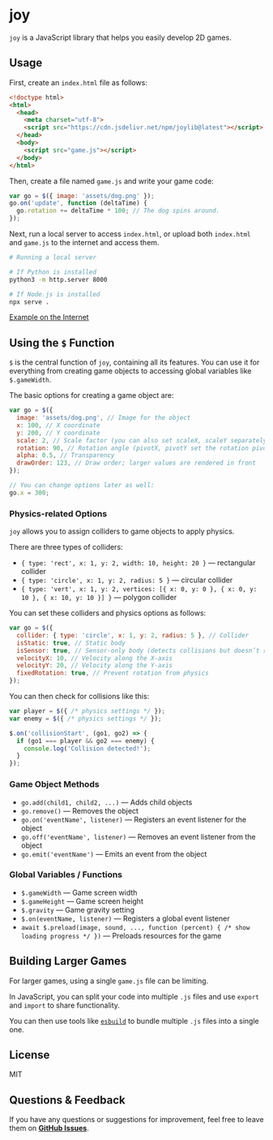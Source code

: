 # joy

`joy` is a JavaScript library that helps you easily develop 2D games.

## Usage

First, create an `index.html` file as follows:

```html
<!doctype html>
<html>
  <head>
    <meta charset="utf-8">
    <script src="https://cdn.jsdelivr.net/npm/joylib@latest"></script>
  </head>
  <body>
    <script src="game.js"></script>
  </body>
</html>
```

Then, create a file named `game.js` and write your game code:

```js
var go = $({ image: 'assets/dog.png' });
go.on('update', function (deltaTime) {
  go.rotation += deltaTime * 100; // The dog spins around.
});
```

Next, run a local server to access `index.html`, or upload both `index.html` and `game.js` to the internet and access them.

```bash
# Running a local server

# If Python is installed
python3 -m http.server 8000

# If Node.js is installed
npx serve .
```

[Example on the Internet](https://joy-js.github.io/joy/examples/dog/)

## Using the `$` Function

`$` is the central function of `joy`, containing all its features. You can use it for everything from creating game objects to accessing global variables like `$.gameWidth`.

The basic options for creating a game object are:

```js
var go = $({
  image: 'assets/dog.png', // Image for the object
  x: 100, // X coordinate
  y: 200, // Y coordinate
  scale: 2, // Scale factor (you can also set scaleX, scaleY separately)
  rotation: 90, // Rotation angle (pivotX, pivotY set the rotation pivot)
  alpha: 0.5, // Transparency
  drawOrder: 123, // Draw order; larger values are rendered in front
});

// You can change options later as well:
go.x = 300;
```

### Physics-related Options

`joy` allows you to assign colliders to game objects to apply physics.

There are three types of colliders:

* `{ type: 'rect', x: 1, y: 2, width: 10, height: 20 }` — rectangular collider
* `{ type: 'circle', x: 1, y: 2, radius: 5 }` — circular collider
* `{ type: 'vert', x: 1, y: 2, vertices: [{ x: 0, y: 0 }, { x: 0, y: 10 }, { x: 10, y: 10 }] }` — polygon collider

You can set these colliders and physics options as follows:

```js
var go = $({
  collider: { type: 'circle', x: 1, y: 2, radius: 5 }, // Collider
  isStatic: true, // Static body
  isSensor: true, // Sensor-only body (detects collisions but doesn’t react physically)
  velocityX: 10, // Velocity along the X-axis
  velocityY: 20, // Velocity along the Y-axis
  fixedRotation: true, // Prevent rotation from physics
});
```

You can then check for collisions like this:

```js
var player = $({ /* physics settings */ });
var enemy = $({ /* physics settings */ });

$.on('collisionStart', (go1, go2) => {
  if (go1 === player && go2 === enemy) {
    console.log('Collision detected!');
  }
});
```

### Game Object Methods

* `go.add(child1, child2, ...)` — Adds child objects
* `go.remove()` — Removes the object
* `go.on('eventName', listener)` — Registers an event listener for the object
* `go.off('eventName', listener)` — Removes an event listener from the object
* `go.emit('eventName')` — Emits an event from the object

### Global Variables / Functions

* `$.gameWidth` — Game screen width
* `$.gameHeight` — Game screen height
* `$.gravity` — Game gravity setting
* `$.on(eventName, listener)` — Registers a global event listener
* `await $.preload(image, sound, ..., function (percent) { /* show loading progress */ })` — Preloads resources for the game

## Building Larger Games

For larger games, using a single `game.js` file can be limiting.

In JavaScript, you can split your code into multiple `.js` files and use `export` and `import` to share functionality.

You can then use tools like [`esbuild`](https://esbuild.github.io/) to bundle multiple `.js` files into a single one.

## License

MIT

## Questions & Feedback

If you have any questions or suggestions for improvement, feel free to leave them on [**GitHub Issues**](https://github.com/joy-js/joy/issues).

